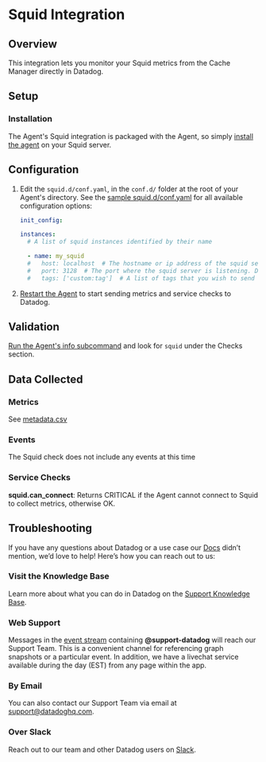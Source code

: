 # Squid Integration

## Overview

This integration lets you monitor your Squid metrics from the Cache Manager directly in Datadog.

## Setup

### Installation

The Agent's Squid integration is packaged with the Agent, so simply [install the agent][1] on your Squid server.  

## Configuration

1. Edit the `squid.d/conf.yaml`, in the `conf.d/` folder at the root of your Agent's directory. See the [sample squid.d/conf.yaml][2] for all available configuration options:

    ```yaml
    init_config:

    instances:
      # A list of squid instances identified by their name

      - name: my_squid
      #   host: localhost  # The hostname or ip address of the squid server. Default to 'localhost'
      #   port: 3128  # The port where the squid server is listening. Default to 3128
      #   tags: ['custom:tag']  # A list of tags that you wish to send with your squid metrics
    ```

2. [Restart the Agent][10] to start sending metrics and service checks to Datadog.

## Validation

[Run the Agent's info subcommand][3] and look for `squid` under the Checks section.

## Data Collected

### Metrics

See [metadata.csv][4]

### Events

The Squid check does not include any events at this time

### Service Checks

**squid.can_connect**:
Returns CRITICAL if the Agent cannot connect to Squid to collect metrics, otherwise OK.

## Troubleshooting

If you have any questions about Datadog or a use case our [Docs][5] didn’t mention, we’d love to help! Here’s how you can reach out to us:

### Visit the Knowledge Base

Learn more about what you can do in Datadog on the [Support Knowledge Base][6].

### Web Support

Messages in the [event stream][7] containing **@support-datadog** will reach our Support Team. This is a convenient channel for referencing graph snapshots or a particular event. In addition, we have a livechat service available during the day (EST) from any page within the app.

### By Email

You can also contact our Support Team via email at [support@datadoghq.com][8].

### Over Slack

Reach out to our team and other Datadog users on [Slack][9].


[1]: https://app.datadoghq.com/account/settings#agent
[2]: https://github.com/DataDog/integrations-core/blob/master/squid/conf.yaml.example
[3]: https://docs.datadoghq.com/agent/faq/agent-commands/#agent-status-and-information
[4]: https://github.com/DataDog/integrations-core/blob/master/squid/metadata.csv
[5]: https://docs.datadoghq.com/
[6]: https://datadog.zendesk.com/agent/
[7]: https://app.datadoghq.com/event/stream
[8]: mailto:support@datadoghq.com
[9]: http://chat.datadoghq.com/
[10]: https://docs.datadoghq.com/agent/faq/agent-commands/#start-stop-restart-the-agent
